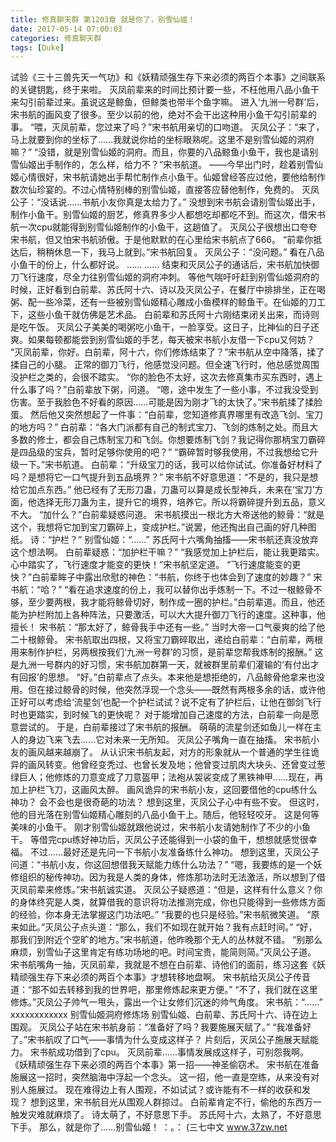 ```yaml
---
title: 修真聊天群 第1203章 就是你了，别雪仙姬！
date: 2017-05-14 07:00:03
categories: 修真聊天群
tags: [Duke]
---
```


试验《三十三兽先天一气功》和《妖精顽强生存下来必须的两百个本事》之间联系的关键钥匙，终于来啦。
灭凤前辈来的时间比预计要一些，不枉他用八品小鱼干来勾引前辈过来。虽说这是鲸鱼，但鲸类也带半个鱼字嘛。
进入‘九洲一号群’后，宋书航的画风变了很多。至少以前的他，绝对不会干出这种用小鱼干勾引前辈的事。
“喂，灭凤前辈，您过来了吗？”宋书航用亲切的口吻道。
灭凤公子：“来了，马上就要到你的坐标了……我就说你给的坐标眼熟呢。这里不是别雪仙姬的洞府嘛？”
“没错，就是别雪仙姬的洞府。而且，你要的八品鲸鱼小鱼干，我也是请别雪仙姬出手制作的，怎么样，给力不？”宋书航道。
——今早出门时，趁着别雪仙姬心情很好，宋书航请她出手帮忙制作点小鱼干。仙姬曾经答应过他，要他给制作数次仙珍宴的。不过心情特别棒的别雪仙姬，直接答应替他制作，免费的。
灭凤公子：“没话说……书航小友你真是太给力了。”
没想到宋书航会请别雪仙姬出手，制作小鱼干。别雪仙姬的厨艺，修真界多少人都想吃却都吃不到。而这次，借宋书航一次cpu就能得到别雪仙姬制作的小鱼干，这趟值了。
灭凤公子很想出口夸夸宋书航，但又怕宋书航骄傲。于是他默默的在心里给宋书航点了666。
“前辈你抵达后，稍稍休息一下，我马上就到。”宋书航回复。
灭凤公子：“没问题。”
看在八品小鱼干的份上，什么都好说。
……
……
结束和灭凤公子的通话后，宋书航加快御刀飞行速度，尽全力往别雪仙姬的洞府冲刺。
等他气喘吁吁赶到别雪仙姬洞府的时候，正好看到白前辈、苏氏阿十六、诗以及灭凤公子，在餐厅中排排坐，正在喝粥、配一些冷菜，还有一些被别雪仙姬精心雕成小鱼模样的鲸鱼干。在仙姬的刀工下，这些小鱼干就仿佛是艺术品。
白前辈和苏氏阿十六刚结束闭关出来，而诗则是吃午饭。
灭凤公子美美的喝粥吃小鱼干，一脸享受。这日子，比神仙的日子还爽。如果每顿都能尝到别雪仙姬的手艺，每天被宋书航小友借一下cpu又何妨？
“灭凤前辈，你好。白前辈，阿十六，你们修炼结束了？”宋书航从空中降落，揉了揉自己的小腿。
正常的御刀飞行，他感觉没问题。但全速飞行时，他总感觉周围没护栏之类的，会很不踏实。
“你的脸色不太好，这次去修真集市买东西时，遇上什么事了吗？”白前辈放下粥，问道。
“嗯，途中发生了一些小事，不过我没受到伤害。至于我脸色不好看的原因……可能是因为刚才飞的太快了。”宋书航揉了揉脸蛋。
然后他又突然想起了一件事：“白前辈，您知道修真界哪里有改造飞剑、宝刀的地方吗？”
白前辈：“各大门派都有自己的制式宝刀、飞剑的炼制之处。而且大多数的修士，都会自己炼制宝刀和飞剑。你想要炼制飞剑？我记得你那柄宝刀霸碎是四品级的宝兵，暂时足够你使用的吧？”
“霸碎暂时够我使用，不过我想给它升级一下。”宋书航道。
白前辈：“升级宝刀的话，我可以给你试试。你准备好材料了吗？是想将它一口气提升到五品境界？”
宋书航不好意思道：“不是的，我只是想给它加点东西。”
他已经有了无形刀蛊，刀蛊可以算是成长型神兵，未来在‘宝刀’方面，他选择无形刀蛊为主，提升它的境界，培养它。所以将霸碎提升到五品，意义不大。
“加什么？”白前辈疑惑问道。
宋书航摸出一根北方大帝送他的鲸骨：“就是这个，我想将它加到宝刀霸碎上，变成护栏。”说罢，他还掏出自己画的好几种图纸。
诗：“护栏？”
别雪仙姬：“……”
苏氏阿十六嘴角抽搐——宋书航还真没放弃这个想法啊。
白前辈疑惑：“加护栏干嘛？”
“我感觉加上护栏后，能让我更踏实。心中踏实了，飞行速度才能变的更快！”宋书航坚定道。
“飞行速度能变的更快？”白前辈眸子中露出欣慰的神色：“书航，你终于也体会到了速度的妙趣？”
宋书航：“哈？”
“看在追求速度的份上，我可以替你出手炼制一下。不过一根鲸骨不够，至少要两根，我才能将鲸骨切好，制作成一圈的护栏。”白前辈道。而且，他还能为护栏附加上各种阵法，只要激活，可以大大提升御刀飞行的速度。这种事，他擅长！
宋书航：“那太好了，鲸骨我手中还有一些。”
当时大帝一口气豪爽的给了他二十根鲸骨。
宋书航取出四根，又将宝刀霸碎取出，递给白前辈：“白前辈，两根用来制作护栏，另两根按我们‘九洲一号群’的习惯，是前辈您帮我炼制的报酬。”
这是九洲一号群内的好习惯，宋书航加群第一天，就被群里前辈们灌输的‘有付出才有回报’的思想。
“好。”白前辈点了点头。本来他是想拒绝的，八品鲸骨他拿来也没用。但在接过鲸骨的时候，他突然浮现一个念头——既然有两根多余的话，或许他正好可以考虑给‘流星剑’也配一个护栏试试？说不定有了护栏后，让他在御剑飞行时也更踏实，到时候飞的更快呢？
对于能增加自己速度的方法，白前辈一向是愿意尝试的。
于是，白前辈接过了宋书航的报酬。
萌萌的流星剑还如鱼儿一样在主人的身边飞来飞去……它对未来一无所知。
灭凤公子嘴角一直在抽搐。
宋书航小友的画风越来越崩了。
从认识宋书航友起，对方的形象就从一个普通的学生往诡异的画风转变。他曾经变秃过、也曾长发及地；他曾变过肌肉大块头、还曾变过葱绿巨人；他修炼的刀意变成了刀意盔甲；法袍从袈裟变成了黑铁神甲……现在，再加上护栏飞刀，这画风太醉。
画风诡异的宋书航小友，这回要借他的cpu练什么神功？
会不会也是很奇葩的功法？
想到这里，灭凤公子心中有些不安。
但这时，他的目光落在别雪仙姬精心雕刻的八品小鱼干上。随后，他轻轻咬牙。
这是何等美味的小鱼干。
刚才别雪仙姬就跟他说过，宋书航小友请她制作了不少的小鱼干。
等借完cpu练好神功后，灭凤公子还能得到一小袋的鱼干，想想就感觉很幸福。
不过……最好还是先问一下书航小友准备练什么神功。
想到这里，灭凤公子问道：“书航小友，你这回想借我天赋能力练什么功法？”
“嗯，我要练的是一个妖修组织的秘传神功。因为我是人类的身体，修炼那功法时无法激活，所以想到了借灭凤前辈来修炼。”宋书航诚实道。
灭凤公子疑惑道：“但是，这样有什么意义？你的身体终究是人类，就算借我的意识将功法推测完成，你也只能得到一些修炼方面的经验，你本身无法掌握这门功法吧。”
“我要的也只是经验。”宋书航微笑道。
“原来如此。”灭凤公子点头道：“那么，我们不如现在就开始？我有点赶时间。”
“好，那我们到附近个空旷的地方。”宋书航道，他昨晚那个无人的丛林就不错。
“别那么麻烦，别雪仙子这里肯定有练功场地的吧。时间宝贵，能简则简。”灭凤公子道。
宋书航嘴角一抽，灭凤前辈，我就是不想在白前辈、诗他们的面前，练习这套《妖精顽强生存下来必须的两百个本事》才想转移地盘啊。
宋书航给灭凤公子传音道：“那不如去转移到我的世界吧，那里修炼起来更方便。”
“不了，我们就在这里修炼。”灭凤公子帅气一甩头，露出一个让女修们沉迷的帅气角度。
宋书航：“……”
xxxxxxxxxxxx
别雪仙姬洞府修炼场
别雪仙姬、白前辈、苏氏阿十六、诗在边上围观。
灭凤公子站在宋书航身前：“准备好了吗？我要施展天赋了。”
“我准备好了。”宋书航叹了口气——事情为什么变成这样子？
片刻后，灭凤公子施展天赋能力。
宋书航成功借到了cpu。
灭凤前辈……事情发展成这样子，可别怨我啊。
《妖精顽强生存下来必须的两百个本事》第一招——神圣偷窃术。
宋书航在准备施展这一招时，突然脑海中浮起一个念头。
这一招，他一直是空练，从来没有对别人施展过。
现在难得边上有人围观，不如试试？或许能有不一样的收获和发现？
想到这里，宋书航目光从围观人群掠过。
白前辈肯定不行，偷他的东西万一触发灾难就麻烦了。
诗太萌了，不好意思下手。
苏氏阿十六，太熟了，不好意思下手。
那么，就是你了……别雪仙姬！
：。：
(三七中文 www.37zw.net